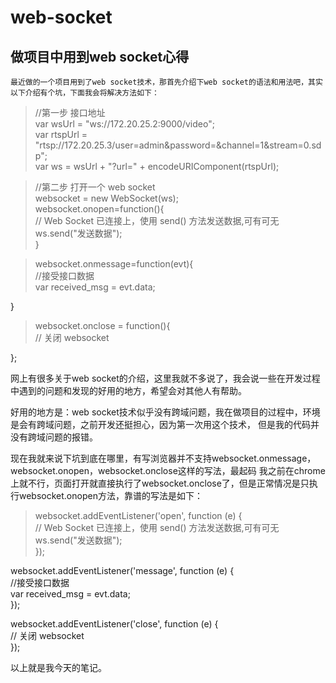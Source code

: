 # web-socket
## 做项目中用到web socket心得

    最近做的一个项目用到了web socket技术，那首先介绍下web socket的语法和用法吧，其实以下介绍有个坑，下面我会将解决方法如下：

>//第一步 接口地址     
var wsUrl = "ws://172.20.25.2:9000/video";      
var rtspUrl = "rtsp://172.20.25.3/user=admin&password=&channel=1&stream=0.sdp";     
var ws = wsUrl + "?url=" + encodeURIComponent(rtspUrl);

>//第二步  打开一个 web socket     
websocket = new WebSocket(ws);      
websocket.onopen=function(){        
    // Web Socket 已连接上，使用 send() 方法发送数据,可有可无        
    ws.send("发送数据");        
}       

>websocket.onmessage=function(evt){     
  //接受接口数据      
  var received_msg = evt.data;      
  
}

>websocket.onclose = function(){        
    // 关闭 websocket     
    
};
        
网上有很多关于web socket的介绍，这里我就不多说了，我会说一些在开发过程中遇到的问题和发现的好用的地方，希望会对其他人有帮助。
        
好用的地方是：web socket技术似乎没有跨域问题，我在做项目的过程中，环境是会有跨域问题，之前开发还挺担心，因为第一次用这个技术，
但是我的代码并没有跨域问题的报错。
        
现在我就来说下坑到底在哪里，有写浏览器并不支持websocket.onmessage，websocket.onopen，websocket.onclose这样的写法，最起码
我之前在chrome上就不行，页面打开就直接执行了websocket.onclose了，但是正常情况是只执行websocket.onopen方法，靠谱的写法是如下：
>websocket.addEventListener('open', function (e) {      
    // Web Socket 已连接上，使用 send() 方法发送数据,可有可无        
    ws.send("发送数据");        
});            

websocket.addEventListener('message', function (e) {        
    //接受接口数据      
    var received_msg = evt.data;      
});     

websocket.addEventListener('close', function (e) {      
    // 关闭 websocket     
});
        
        
以上就是我今天的笔记。







